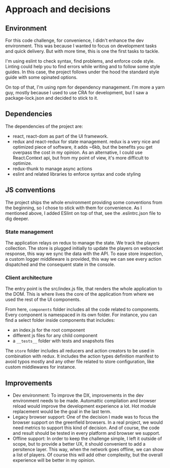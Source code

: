 # Approach and decisions

## Environment
For this code challenge, for convenience, I didn't enhance the dev environment. This was because I wanted to focus on development tasks and quick delivery. But with more time, this is one the first tasks to tackle.

I'm using eslint to check syntax, find problems, and enforce code style. Linting could help you to find errors while writing and to follow some style guides. In this case, the project follows under the hood the standard style guide with some opinated options.

On top of that, I'm using npm for dependency management. I'm more a yarn guy, mostly because I used to use CRA for development, but I saw a package-lock.json and decided to stick to it.

## Dependencies
The dependencies of the project are:

- react, react-dom as part of the UI framework.
- redux and react-redux for state management. redux is a very nice and optimized piece of software, it adds ~6kb, but the benefits you get overpass the cost in my opinion. As an alternative, I could use React.Context api, but from my point of view, it's more difficult to optimize.
- redux-thunk to manage async actions
- eslint and related libraries to enforce syntax and code styling

## JS conventions
The project ships the whole environment providing some conventions from the beginning, so I chose to stick with them for convenience. As I mentioned above, I added ESlint on top of that, see the .eslintrc.json file to dig deeper.

### State management
The application relays on redux to manage the state. We track the players collection. The store is plugged initially to update the players on websocket response, this way we sync the data with the API. To ease store inspection, a custom logger middleware is provided, this way we can see every action dispatched and the consequent state in the console.

### Client architecture
The entry point is the src/index.js file, that renders the whole application to the DOM. This is where lives the core of the application from where we used the rest of the UI components.

From here, `components` folder includes all the code related to components. Every component is namespaced in its own folder. For instance, you can find a select folder inside components that includes:

- an index.js for the root component
- different js files for any child component
- a `__tests__` folder with tests and snapshots files

The `store` folder includes all reducers and action creators to be used in combination with redux. It includes the action types definition manifest to avoid typos mostly and any other file related to store configuration, like custom middlewares for instance.

## Improvements
- Dev environment: To improve the DX, improvements in the dev environment needs to be made. Automattic compilation and browser reload would improve the development experience a lot. Hot module replacement would be the goal in the last term.
- Legacy browser support: One of the decision I made was to focus the browser support on the greenfield browsers. In a real project, we would need metrics to support this kind of decision. And of course, the code and result should be tested in every platform and browser we support.
- Offline support: In order to keep the challenge simple, I left it outside of scope, but to provide a better UX, it should convenient to add a persitence layer. This way, when the network goes offline, we can show a list of players. Of course this will add other complexity, but the overall experience will be better in my opinion.
